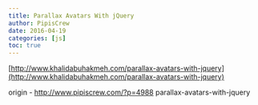 ```yaml
---
title: Parallax Avatars With jQuery
author: PipisCrew
date: 2016-04-19
categories: [js]
toc: true
---
```


[http://www.khalidabuhakmeh.com/parallax-avatars-with-jquery](http://www.khalidabuhakmeh.com/parallax-avatars-with-jquery)

origin - http://www.pipiscrew.com/?p=4988 parallax-avatars-with-jquery